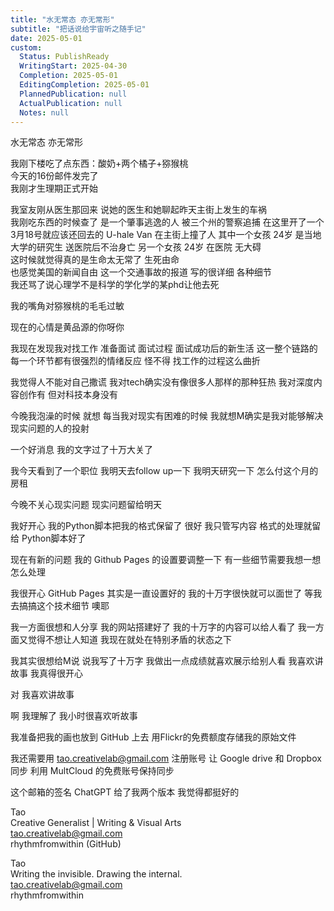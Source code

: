 ```yaml
---
title: "水无常态 亦无常形"
subtitle: "把话说给宇宙听之随手记"
date: 2025-05-01
custom:
  Status: PublishReady
  WritingStart: 2025-04-30
  Completion: 2025-05-01
  EditingCompletion: 2025-05-01
  PlannedPublication: null
  ActualPublication: null
  Notes: null
---  
```

水无常态 亦无常形  
  
我刚下楼吃了点东西：酸奶+两个橘子+猕猴桃  
今天的16份邮件发完了  
我刚才生理期正式开始  
  
我室友刚从医生那回来 说她的医生和她聊起昨天主街上发生的车祸  
我刚吃东西的时候查了 是一个肇事逃逸的人 被三个州的警察追捕 在这里开了一个3月18号就应该还回去的 U-hale Van 在主街上撞了人 其中一个女孩 24岁 是当地大学的研究生 送医院后不治身亡 另一个女孩 24岁 在医院 无大碍  
这时候就觉得真的是生命太无常了 生死由命  
也感觉美国的新闻自由 这一个交通事故的报道 写的很详细 各种细节  
我还骂了说心理学不是科学的学化学的某phd让他去死  
  
我的嘴角对猕猴桃的毛毛过敏  
  
现在的心情是黄品源的你呀你  
  
我现在发现我对找工作 准备面试 面试过程 面试成功后的新生活 这一整个链路的每一个环节都有很强烈的情绪反应 怪不得 找工作的过程这么曲折  
  
我觉得人不能对自己撒谎 我对tech确实没有像很多人那样的那种狂热 我对深度内容创作有 但对科技本身没有  
  
今晚我泡澡的时候 就想 每当我对现实有困难的时候 我就想M确实是我对能够解决现实问题的人的投射  
  
一个好消息 我的文字过了十万大关了  
  
我今天看到了一个职位 我明天去follow up一下 我明天研究一下 怎么付这个月的房租  
  
今晚不关心现实问题 现实问题留给明天  
  
我好开心 我的Python脚本把我的格式保留了 很好 我只管写内容 格式的处理就留给 Python脚本好了  
  
现在有新的问题 我的 Github Pages 的设置要调整一下 有一些细节需要我想一想怎么处理  
  
我很开心 GitHub Pages 其实是一直设置好的 我的十万字很快就可以面世了 等我去搞搞这个技术细节 噢耶  
  
我一方面很想和人分享 我的网站搭建好了 我的十万字的内容可以给人看了 我一方面又觉得不想让人知道 我现在就处在特别矛盾的状态之下  
  
我其实很想给M说 说我写了十万字  我做出一点成绩就喜欢展示给别人看 我喜欢讲故事 我真得很开心  
  
对 我喜欢讲故事  
  
啊 我理解了 我小时很喜欢听故事  
  
我准备把我的画也放到 GitHub 上去 用Flickr的免费额度存储我的原始文件  
  
我还需要用 tao.creativelab@gmail.com 注册账号 让 Google drive 和 Dropbox 同步 利用 MultCloud 的免费账号保持同步  
  
这个邮箱的签名 ChatGPT 给了我两个版本 我觉得都挺好的  
  
Tao  
Creative Generalist | Writing & Visual Arts  
tao.creativelab@gmail.com  
rhythmfromwithin (GitHub)  
  
Tao  
Writing the invisible. Drawing the internal.  
tao.creativelab@gmail.com  
rhythmfromwithin  
 

